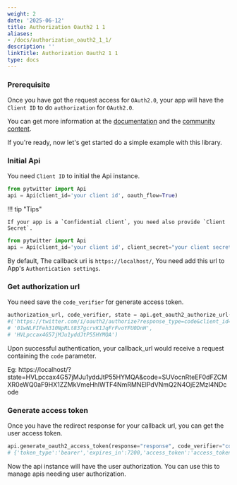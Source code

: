 ```yaml
---
weight: 2
date: '2025-06-12'
title: Authorization Oauth2 1 1
aliases:
- /docs/authorization_oauth2_1_1/
description: ''
linkTitle: Authorization Oauth2 1 1
type: docs
---
```


### Prerequisite

Once you have got the request access for `OAuth2.0`, your app will have the `Client ID` to do `authorization` for `OAuth2.0`.

You can get more information at the [documentation](https://developer.twitter.com/en/docs/twitter-api/oauth2) and the [community content](https://twittercommunity.com/t/announcing-oauth-2-0-general-availability/163555).

If you're ready, now let's get started do a simple example with this library.

### Initial Api

You need `Client ID` to initial the Api instance.

```python
from pytwitter import Api
api = Api(client_id='your client id', oauth_flow=True)
```

!!! tip "Tips"

    If your app is a `Confidential client`, you need also provide `Client Secret`. 

```python
from pytwitter import Api
api = Api(client_id='your client id', client_secret="your client secret", oauth_flow=True)
```

By default, The callback uri is `https://localhost/`, You need add this url to App's `Authentication settings`.

### Get authorization url

You need save the `code_verifier` for generate access token. 

```python
authorization_url, code_verifier, state = api.get_oauth2_authorize_url()
#('https://twitter.com/i/oauth2/authorize?response_type=code&client_id=client_id&redirect_uri=https%3A%2F%2Flocalhost%2F&scope=users.read+tweet.read&state=HVLpccax4G57jMJu1yddJtP55HYMQA&code_challenge=jntz4xjHJ0XHzWA7_Wa6rrA8zHwu4qPZt2MQsv6&code_challenge_method=S256',
# '01wNLFIFeh310NpRLt837gcrvK1JqFrFvoYFU0DnH',
# 'HVLpccax4G57jMJu1yddJtP55HYMQA')
```

Upon successful authentication, your callback_url would receive a request containing the `code` parameter.

Eg: https://localhost/?state=HVLpccax4G57jMJu1yddJtP55HYMQA&code=SUVocnRteEF0dFZCMXR0eWQ0aF9HX1ZZMkVmeHhlWTF4NmRMNElPdVNmQ2N4OjE2MzI4NDcode

### Generate access token

Once you have the redirect response for your callback url, you can get the user access token.

```python
api.generate_oauth2_access_token(response="response", code_verifier="code_verifier")
# {'token_type':'bearer','expires_in':7200,'access_token':'access_token','scope':'users.read tweet.read','expires_at':1632852223}
```

Now the api instance will have the user authorization. You can use this to manage apis needing user authorization.
